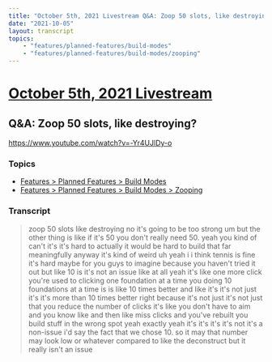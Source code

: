 ```yaml
---
title: "October 5th, 2021 Livestream Q&A: Zoop 50 slots, like destroying?"
date: "2021-10-05"
layout: transcript
topics:
    - "features/planned-features/build-modes"
    - "features/planned-features/build-modes/zooping"
---
```

# [October 5th, 2021 Livestream](../2021-10-05.md)
## Q&A: Zoop 50 slots, like destroying?
https://www.youtube.com/watch?v=-Yr4UJlDy-o

### Topics
* [Features > Planned Features > Build Modes](../topics/features/planned-features/build-modes.md)
* [Features > Planned Features > Build Modes > Zooping](../topics/features/planned-features/build-modes/zooping.md)

### Transcript

> zoop 50 slots like destroying no it's going to be too strong um but the other thing is like if it's 50 you don't really need 50. yeah you kind of can't it's it's hard to actually it would be hard to build that far meaningfully anyway it's kind of weird uh yeah i i think tennis is fine it's hard maybe for you guys to imagine because you haven't tried it out but like 10 is it's not an issue like at all yeah it's like one more click you're used to clicking one foundation at a time you doing 10 foundations at a time is is like 10 times better and like it's it's not just it's it's more than 10 times better right because it's not just it's not just that you reduce the number of clicks it's like you don't have to aim and you know like and then like miss clicks and you've rebuilt you build stuff in the wrong spot yeah exactly yeah it's it's it's it's not it's a non-issue i'd say the fact that we chose 10. so it may that number may look low or whatever compared to like the deconstruct but it really isn't an issue
